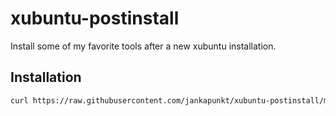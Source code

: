 # xubuntu-postinstall
Install some of my favorite tools after a new xubuntu installation.

## Installation

```bash
curl https://raw.githubusercontent.com/jankapunkt/xubuntu-postinstall/master/install.sh | sh
```
